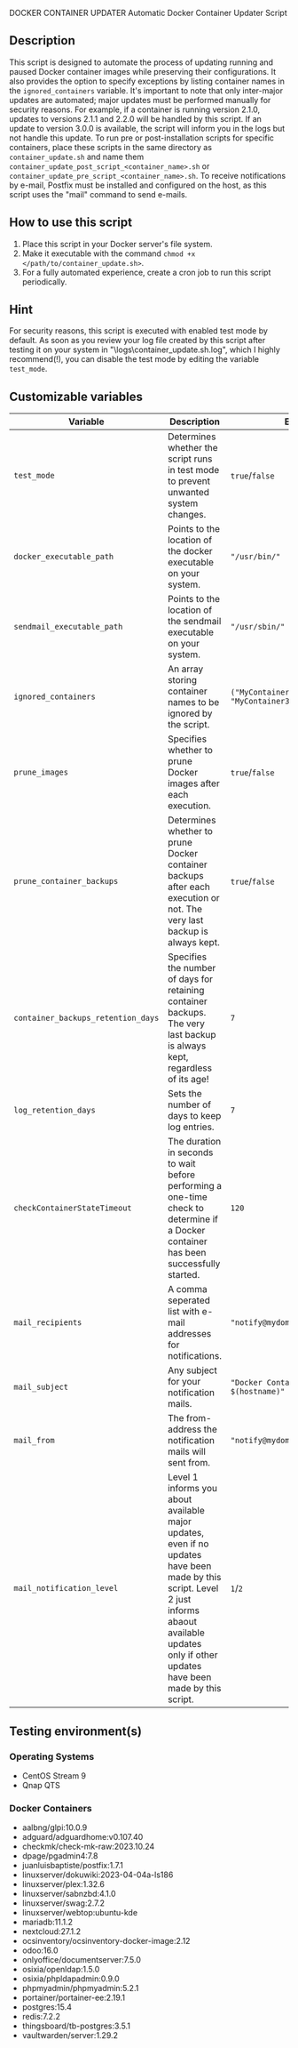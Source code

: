 DOCKER CONTAINER UPDATER
Automatic Docker Container Updater Script
 
## Description
This script is designed to automate the process of updating running and paused Docker container images while preserving their configurations. It also provides the option to specify exceptions by listing container names in the `ignored_containers` variable.
It's important to note that only inter-major updates are automated; major updates must be performed manually for security reasons. For example, if a container is running version 2.1.0, updates to versions 2.1.1 and 2.2.0 will be handled by this script. If an update to version 3.0.0 is available, the script will inform you in the logs but not handle this update.
To run pre or post-installation scripts for specific containers, place these scripts in the same directory as `container_update.sh` and name them `container_update_post_script_<container_name>.sh` or `container_update_pre_script_<container_name>.sh`.
To receive notifications by e-mail, Postfix must be installed and configured on the host, as this script uses the "mail" command to send e-mails.
 
## How to use this script
1. Place this script in your Docker server's file system.
2. Make it executable with the command `chmod +x </path/to/container_update.sh>`.
3. For a fully automated experience, create a cron job to run this script periodically.
 
## Hint
For security reasons, this script is executed with enabled test mode by default. As soon as you review your log file created by this script after testing it on your system in "<scriptpath>\logs\container_update.sh.log", which I highly recommend(!), you can disable the test mode by editing the variable `test_mode`.
 
## Customizable variables
 
| Variable                           | Description      | Example Values                                         |
| ---------------------------------- | ---------------- | ------------------------------------------------------ |
| `test_mode`                        | Determines whether the script runs in test mode to prevent unwanted system changes. | `true`/`false` |
| `docker_executable_path`           | Points to the location of the docker executable on your system. | `"/usr/bin/"` |
| `sendmail_executable_path`         | Points to the location of the sendmail executable on your system. | `"/usr/sbin/"` |
| `ignored_containers`               | An array storing container names to be ignored by the script. | `("MyContainer1" "MyContainer2" "MyContainer3")` |
| `prune_images`                     | Specifies whether to prune Docker images after each execution. | `true`/`false` |
| `prune_container_backups`          | Determines whether to prune Docker container backups after each execution or not. The very last backup is always kept. | `true`/`false` |
| `container_backups_retention_days` | Specifies the number of days for retaining container backups. The very last backup is always kept, regardless of its age! | `7` |
| `log_retention_days`               | Sets the number of days to keep log entries. | `7` |
| `checkContainerStateTimeout`       | The duration in seconds to wait before performing a one-time check to determine if a Docker container has been successfully started. | `120` |
| `mail_recipients`                  | A comma seperated list with e-mail addresses for notifications. | `"notify@mydomain.com,my.mail@gmail.com"` |
| `mail_subject`                     | Any subject for your notification mails. | `"Docker Container Update Report from $(hostname)"` |
| `mail_from`                        | The from-address the notification mails will sent from. | `"notify@mydomain.com"` |
| `mail_notification_level`          | Level 1 informs you about available major updates, even if no updates have been made by this script. Level 2 just informs abaout available updates only if other updates have been made by this script. | `1`/`2` |
 
## Testing environment(s)
### Operating Systems
- CentOS Stream 9
- Qnap QTS
 
### Docker Containers
- aalbng/glpi:10.0.9
- adguard/adguardhome:v0.107.40
- checkmk/check-mk-raw:2023.10.24
- dpage/pgadmin4:7.8
- juanluisbaptiste/postfix:1.7.1
- linuxserver/dokuwiki:2023-04-04a-ls186
- linuxserver/plex:1.32.6
- linuxserver/sabnzbd:4.1.0
- linuxserver/swag:2.7.2
- linuxserver/webtop:ubuntu-kde
- mariadb:11.1.2
- nextcloud:27.1.2
- ocsinventory/ocsinventory-docker-image:2.12
- odoo:16.0
- onlyoffice/documentserver:7.5.0
- osixia/openldap:1.5.0
- osixia/phpldapadmin:0.9.0
- phpmyadmin/phpmyadmin:5.2.1
- portainer/portainer-ee:2.19.1
- postgres:15.4
- redis:7.2.2
- thingsboard/tb-postgres:3.5.1
- vaultwarden/server:1.29.2
